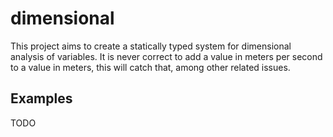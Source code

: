 # dimensional

This project aims to create a statically typed system for dimensional analysis of variables. It is never correct to add a value in meters per second to a value in meters, this will catch that, among other related issues.

## Examples

TODO
